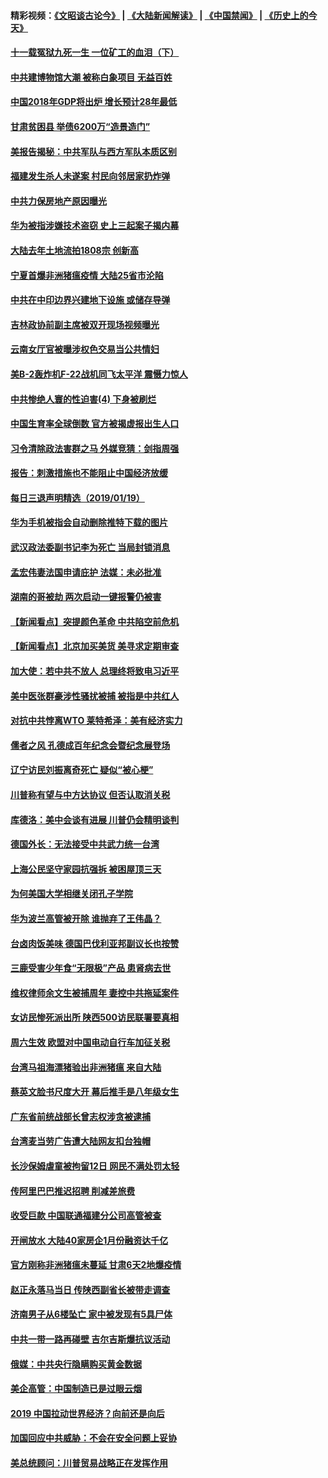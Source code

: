 #### 精彩视频：[《文昭谈古论今》](https://github.com/gfw-breaker/wenzhao/blob/master/README.md?t=01202130) | [《大陆新闻解读》](https://github.com/gfw-breaker/ntdtv-comedy/blob/master/README.md?t=01202130) | [《中国禁闻》](https://github.com/gfw-breaker/ntdtv-news/blob/master/README.md?t=01202130) | [《历史上的今天》](https://github.com/gfw-breaker/today-in-history/blob/master/README.md?t=01202130) 

#### [十一载冤狱九死一生 一位矿工的血泪（下）](../pages/nsc413/n10982365.md?t=01202130) 

#### [中共建博物馆大潮 被称白象项目 无益百姓](../pages/nsc413/n10989657.md?t=01202130) 

#### [中国2018年GDP将出炉 增长预计28年最低](../pages/nsc413/n10989815.md?t=01202130) 

#### [甘肃贫困县 举债6200万“造景造门”](../pages/nsc413/n10989625.md?t=01202130) 

#### [美报告揭秘：中共军队与西方军队本质区别](../pages/nsc413/n10988007.md?t=01202130) 

#### [福建发生杀人未遂案 村民向邻居家扔炸弹](../pages/nsc413/n10989153.md?t=01202130) 

#### [中共力保房地产原因曝光](../pages/nsc413/n10989270.md?t=01202130) 


#### [华为被指涉嫌技术盗窃 史上三起案子揭内幕](../pages/nsc413/n10988544.md?t=01202130) 

#### [大陆去年土地流拍1808宗 创新高](../pages/nsc413/n10988489.md?t=01202130) 

#### [宁夏首爆非洲猪瘟疫情 大陆25省市沦陷](../pages/nsc413/n10988817.md?t=01202130) 

#### [中共在中印边界兴建地下设施 或储存导弹](../pages/nsc413/n10988979.md?t=01202130) 

#### [吉林政协前副主席被双开现场视频曝光](../pages/nsc413/n10988393.md?t=01202130) 

#### [云南女厅官被曝涉权色交易当公共情妇](../pages/nsc413/n10988570.md?t=01202130) 

#### [美B-2轰炸机F-22战机同飞太平洋 震慑力惊人](../pages/nsc413/n10988582.md?t=01202130) 

#### [中共惨绝人寰的性迫害(4) 下身被刷烂](../pages/nsc413/n10926921.md?t=01202130) 

#### [中国生育率全球倒数 官方被揭虚报出生人口](../pages/nsc413/n10988450.md?t=01202130) 

#### [习令清除政法害群之马 外媒竞猜：剑指周强](../pages/nsc413/n10988345.md?t=01202130) 

#### [报告：刺激措施也不能阻止中国经济放缓](../pages/nsc413/n10988325.md?t=01202130) 

#### [每日三退声明精选（2019/01/19）](../pages/nsc413/n10988486.md?t=01202130) 

#### [华为手机被指会自动删除推特下载的图片](../pages/nsc413/n10988180.md?t=01202130) 

#### [武汉政法委副书记李为死亡 当局封锁消息](../pages/nsc413/n10985694.md?t=01202130) 

#### [孟宏伟妻法国申请庇护 法媒：未必批准](../pages/nsc413/n10988093.md?t=01202130) 

#### [湖南的哥被劫 两次启动一键报警仍被害](../pages/nsc413/n10988097.md?t=01202130) 

#### [【新闻看点】突提颜色革命 中共陷空前危机](../pages/nsc413/n10988026.md?t=01202130) 

#### [【新闻看点】北京加买美货 美寻求定期审查](../pages/nsc413/n10987864.md?t=01202130) 

#### [加大使：若中共不放人 总理终将致电习近平](../pages/nsc413/n10988091.md?t=01202130) 

#### [美中医张群豪涉性骚扰被捕 被指是中共红人](../pages/nsc413/n10986768.md?t=01202130) 

#### [对抗中共悖离WTO 莱特希泽：美有经济实力](../pages/nsc413/n10988015.md?t=01202130) 

#### [儒者之风 孔德成百年纪念会暨纪念展登场](../pages/nsc413/n10987851.md?t=01202130) 

#### [辽宁访民刘振离奇死亡 疑似“被心梗”](../pages/nsc413/n10987870.md?t=01202130) 

#### [川普称有望与中方达协议 但否认取消关税](../pages/nsc413/n10987938.md?t=01202130) 

#### [库德洛：美中会谈有进展 川普仍会精明谈判](../pages/nsc413/n10987906.md?t=01202130) 

#### [德国外长：无法接受中共武力统一台湾](../pages/nsc413/n10987755.md?t=01202130) 

#### [上海公民坚守家园抗强拆 被困屋顶三天](../pages/nsc413/n10987225.md?t=01202130) 

#### [为何美国大学相继关闭孔子学院](../pages/nsc413/n10987695.md?t=01202130) 

#### [华为波兰高管被开除 谁抛弃了王伟晶？](../pages/nsc413/n10987713.md?t=01202130) 

#### [台卤肉饭美味 德国巴伐利亚邦副议长也按赞](../pages/nsc413/n10987717.md?t=01202130) 

#### [三鹿受害少年食“无限极”产品 患肾病去世](../pages/nsc413/n10987194.md?t=01202130) 

#### [维权律师余文生被捕周年 妻控中共拖延案件](../pages/nsc413/n10987707.md?t=01202130) 

#### [女访民惨死派出所 陕西500访民联署要真相](../pages/nsc413/n10986605.md?t=01202130) 


#### [周六生效 欧盟对中国电动自行车加征关税](../pages/nsc413/n10987637.md?t=01202130) 

#### [台湾马祖海漂猪验出非洲猪瘟 来自大陆](../pages/nsc413/n10987492.md?t=01202130) 

#### [蔡英文脸书尺度大开 幕后推手是八年级女生](../pages/nsc413/n10987630.md?t=01202130) 

#### [广东省前统战部长曾志权涉贪被逮捕](../pages/nsc413/n10987256.md?t=01202130) 

#### [台湾麦当劳广告遭大陆网友扣台独帽](../pages/nsc413/n10986999.md?t=01202130) 

#### [长沙保姆虐童被拘留12日 网民不满处罚太轻](../pages/nsc413/n10986979.md?t=01202130) 

#### [传阿里巴巴推迟招聘 削减差旅费](../pages/nsc413/n10986825.md?t=01202130) 

#### [收受巨款 中国联通福建分公司高管被查](../pages/nsc413/n10986977.md?t=01202130) 

#### [开闸放水 大陆40家房企1月份融资达千亿](../pages/nsc413/n10986591.md?t=01202130) 

#### [官方刚称非洲猪瘟未蔓延 甘肃6天2地爆疫情](../pages/nsc413/n10986461.md?t=01202130) 

#### [赵正永落马当日 传陕西副省长被带走调查](../pages/nsc413/n10986726.md?t=01202130) 

#### [济南男子从6楼坠亡 家中被发现有5具尸体](../pages/nsc413/n10986720.md?t=01202130) 

#### [中共一带一路再碰壁 吉尔吉斯爆抗议活动](../pages/nsc413/n10986292.md?t=01202130) 

#### [俄媒：中共央行隐瞒购买黄金数据](../pages/nsc413/n10986524.md?t=01202130) 

#### [美企高管：中国制造已是过眼云烟](../pages/nsc413/n10986529.md?t=01202130) 

#### [2019 中国拉动世界经济？向前还是向后](../pages/nsc413/n10984514.md?t=01202130) 

#### [加国回应中共威胁：不会在安全问题上妥协](../pages/nsc413/n10986394.md?t=01202130) 

#### [美总统顾问：川普贸易战略正在发挥作用](../pages/nsc413/n10986320.md?t=01202130) 

